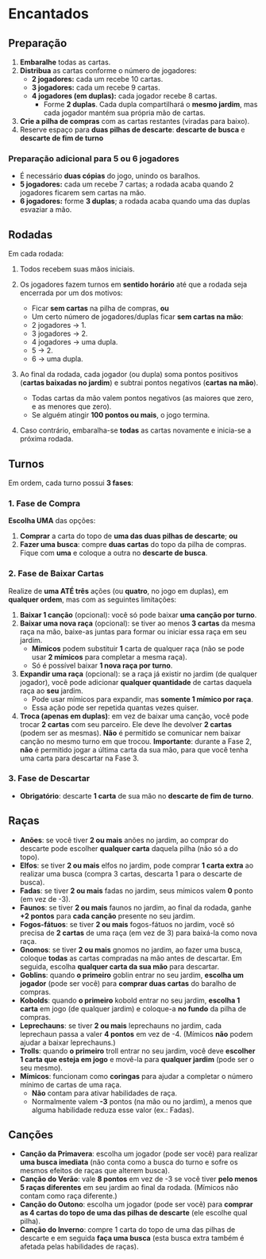 # Encantados

## Preparação

1. **Embaralhe** todas as cartas.
2. **Distribua** as cartas conforme o número de jogadores:
   - **2 jogadores:** cada um recebe 10 cartas.
   - **3 jogadores:** cada um recebe 9 cartas.
   - **4 jogadores (em duplas):** cada jogador recebe 8 cartas.
     - Forme **2 duplas**. Cada dupla compartilhará o **mesmo jardim**, mas cada jogador mantém sua própria mão de cartas.
3. **Crie a pilha de compras** com as cartas restantes (viradas para baixo).
4. Reserve espaço para **duas pilhas de descarte**: **descarte de busca** e **descarte de fim de turno**

### Preparação adicional para 5 ou 6 jogadores

- É necessário **duas cópias** do jogo, unindo os baralhos.
- **5 jogadores:** cada um recebe 7 cartas; a rodada acaba quando 2 jogadores ficarem sem cartas na mão.
- **6 jogadores:** forme **3 duplas**; a rodada acaba quando uma das duplas esvaziar a mão.

## Rodadas

Em cada rodada:

1. Todos recebem suas mãos iniciais.
2. Os jogadores fazem turnos em **sentido horário** até que a rodada seja encerrada por um dos motivos:
    - Ficar **sem cartas** na pilha de compras, **ou**
    - Um certo número de jogadores/duplas ficar **sem cartas na mão**:
    - 2 jogadores → 1.
    - 3 jogadores → 2.
    - 4 jogadores → uma dupla.
    - 5 → 2.
    - 6 → uma dupla.

3. Ao final da rodada, cada jogador (ou dupla) soma pontos positivos (**cartas baixadas no jardim**) e subtrai pontos negativos (**cartas na mão**).
    - Todas cartas da mão valem pontos negativos (as maiores que zero, e as menores que zero).
    - Se alguém atingir **100 pontos ou mais**, o jogo termina.

4. Caso contrário, embaralha-se **todas** as cartas novamente e inicia-se a próxima rodada.

## Turnos

Em ordem, cada turno possui **3 fases**:

### 1. Fase de Compra

**Escolha UMA** das opções:

1. **Comprar** a carta do topo de **uma das duas pilhas de descarte**; **ou**
2. **Fazer uma busca**: compre **duas cartas** do topo da pilha de compras. Fique com **uma** e coloque a outra no **descarte de busca**.

### 2. Fase de Baixar Cartas

Realize de **uma ATÉ três** ações (ou **quatro**, no jogo em duplas), em **qualquer ordem**, mas com as seguintes limitações:

1. **Baixar 1 canção** (opcional): você só pode baixar **uma canção por turno**.
2. **Baixar uma nova raça** (opcional): se tiver ao menos **3 cartas** da mesma raça na mão, baixe-as juntas para formar ou iniciar essa raça em seu jardim.
   - **Mímicos** podem substituir **1** carta de qualquer raça (não se pode usar **2 mímicos** para completar a mesma raça).
   - Só é possível baixar **1 nova raça por turno**.
3. **Expandir uma raça** (opcional): se a raça já existir no jardim (de qualquer jogador), você pode adicionar **qualquer quantidade** de cartas daquela raça ao **seu** jardim.
   - Pode usar mímicos para expandir, mas **somente 1 mímico por raça**.
   - Essa ação pode ser repetida quantas vezes quiser.
4. **Troca (apenas em duplas)**: em vez de baixar uma canção, você pode trocar **2 cartas** com seu parceiro. Ele deve lhe devolver **2 cartas** (podem ser as mesmas). **Não** é permitido se comunicar nem baixar canção no mesmo turno em que trocou.
**Importante**: durante a Fase 2, **não** é permitido jogar a última carta da sua mão, para que você tenha uma carta para descartar na Fase 3.

### 3. Fase de Descartar

- **Obrigatório**: descarte **1 carta** de sua mão no **descarte de fim de turno**.

## Raças

- **Anões**: se você tiver **2 ou mais** anões no jardim, ao comprar do descarte pode escolher **qualquer carta** daquela pilha (não só a do topo).
- **Elfos**: se tiver **2 ou mais** elfos no jardim, pode comprar **1 carta extra** ao realizar uma busca (compra 3 cartas, descarta 1 para o descarte de busca).
- **Fadas**: se tiver **2 ou mais** fadas no jardim, seus mímicos valem **0** ponto (em vez de -3).
- **Faunos**: se tiver **2 ou mais** faunos no jardim, ao final da rodada, ganhe **+2 pontos** para **cada canção** presente no seu jardim.
- **Fogos-fátuos**: se tiver **2 ou mais** fogos-fátuos no jardim, você só precisa de **2 cartas** de uma raça (em vez de 3) para baixá-la como nova raça.
- **Gnomos**: se tiver **2 ou mais** gnomos no jardim, ao fazer uma busca, coloque **todas** as cartas compradas na mão antes de descartar. Em seguida, escolha **qualquer carta da sua mão** para descartar.
- **Goblins**: quando **o primeiro** goblin entrar no seu jardim, **escolha um jogador** (pode ser você) para **comprar duas cartas** do baralho de compras.
- **Kobolds**: quando **o primeiro** kobold entrar no seu jardim, **escolha 1 carta** em jogo (de qualquer jardim) e coloque-a **no fundo** da pilha de compras.
- **Leprechauns**: se tiver **2 ou mais** leprechauns no jardim, cada leprechaun passa a valer **4 pontos** em vez de -4. (Mímicos **não** podem ajudar a baixar leprechauns.)
- **Trolls**: quando **o primeiro** troll entrar no seu jardim, você deve **escolher 1 carta que esteja em jogo** e movê-la para **qualquer jardim** (pode ser o seu mesmo).
- **Mímicos**: funcionam como **coringas** para ajudar a completar o número mínimo de cartas de uma raça.
  - **Não** contam para ativar habilidades de raça.
  - Normalmente valem **-3** pontos (na mão ou no jardim), a menos que alguma habilidade reduza esse valor (ex.: Fadas).

## Canções

- **Canção da Primavera**: escolha um jogador (pode ser você) para realizar **uma busca imediata** (não conta como a busca do turno e sofre os mesmos efeitos de raças que alterem busca).
- **Canção do Verão**: vale **8 pontos** em vez de -3 se você tiver **pelo menos 5 raças diferentes** em seu jardim ao final da rodada. (Mímicos não contam como raça diferente.)
- **Canção do Outono**: escolha um jogador (pode ser você) para **comprar as 4 cartas do topo de uma das pilhas de descarte** (ele escolhe qual pilha).
- **Canção do Inverno**: compre 1 carta do topo de uma das pilhas de descarte e em seguida **faça uma busca** (esta busca extra também é afetada pelas habilidades de raças).
